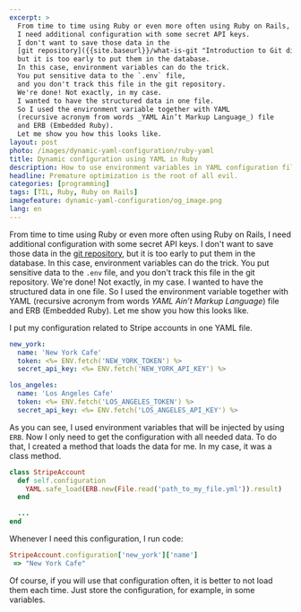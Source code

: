 ```yaml
---
excerpt: >
  From time to time using Ruby or even more often using Ruby on Rails,
  I need additional configuration with some secret API keys.
  I don't want to save those data in the
  [git repository]({{site.baseurl}}/what-is-git "Introduction to Git distributed version-control system"),
  but it is too early to put them in the database.
  In this case, environment variables can do the trick.
  You put sensitive data to the `.env` file,
  and you don't track this file in the git repository.
  We're done! Not exactly, in my case.
  I wanted to have the structured data in one file.
  So I used the environment variable together with YAML
  (recursive acronym from words _YAML Ain’t Markup Language_) file
  and ERB (Embedded Ruby).
  Let me show you how this looks like.
layout: post
photo: /images/dynamic-yaml-configuration/ruby-yaml
title: Dynamic configuration using YAML in Ruby
description: How to use environment variables in YAML configuration file?
headline: Premature optimization is the root of all evil.
categories: [programming]
tags: [TIL, Ruby, Ruby on Rails]
imagefeature: dynamic-yaml-configuration/og_image.png
lang: en
---
```


From time to time using Ruby or even more often using Ruby on Rails, I need additional configuration with some secret API keys. I don't want to save those data in the [git repository]({{site.baseurl}}/what-is-git "Introduction to Git distributed version-control system"), but it is too early to put them in the database. In this case, environment variables can do the trick. You put sensitive data to the `.env` file, and you don't track this file in the git repository. We're done! Not exactly, in my case. I wanted to have the structured data in one file. So I used the environment variable together with YAML (recursive acronym from words _YAML Ain’t Markup Language_) file and ERB (Embedded Ruby). Let me show you how this looks like.

I put my configuration related to Stripe accounts in one YAML file.

```yml
new_york:
  name: 'New York Cafe'
  token: <%= ENV.fetch('NEW_YORK_TOKEN') %>
  secret_api_key: <%= ENV.fetch('NEW_YORK_API_KEY') %>

los_angeles:
  name: 'Los Angeles Cafe'
  token: <%= ENV.fetch('LOS_ANGELES_TOKEN') %>
  secret_api_key: <%= ENV.fetch('LOS_ANGELES_API_KEY') %>
```

As you can see, I used environment variables that will be injected by using `ERB`. Now I only need to get the configuration with all needed data. To do that, I created a method that loads the data for me. In my case, it was a class method.


```ruby
class StripeAccount
  def self.configuration
    YAML.safe_load(ERB.new(File.read('path_to_my_file.yml')).result)
  end

  ...
end
```

Whenever I need this configuration, I run code:

```ruby
StripeAccount.configuration['new_york']['name']
 => "New York Cafe"
```

Of course, if you will use that configuration often, it is better to not load them each time. Just store the configuration, for example, in some variables.
